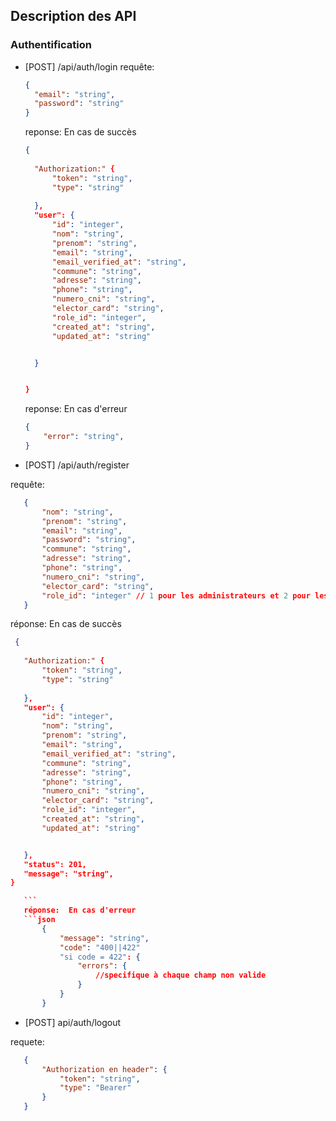 ## Description des API


### Authentification
- [POST] /api/auth/login
  requête:
  ```json
  {
    "email": "string",
    "password": "string"
  }
  ```

  reponse:  En cas de succès
  ```json
  { 
    
    "Authorization:" {
        "token": "string",
        "type": "string"
        
    },
    "user": {
        "id": "integer",
        "nom": "string",
        "prenom": "string",
        "email": "string",
        "email_verified_at": "string",
        "commune": "string",
        "adresse": "string",
        "phone": "string",
        "numero_cni": "string",
        "elector_card": "string",
        "role_id": "integer",
        "created_at": "string",
        "updated_at": "string"


    }


  }
  ```
    reponse:  En cas d'erreur
    ```json
    {
        "error": "string",
    }
    ```
- [POST] /api/auth/register

 requête: 
 ```json
    {
        "nom": "string",
        "prenom": "string",
        "email": "string",
        "password": "string",
        "commune": "string",
        "adresse": "string",
        "phone": "string",
        "numero_cni": "string",
        "elector_card": "string",
        "role_id": "integer" // 1 pour les administrateurs et 2 pour les candidats et 3 pour les électeurs ou utilisateurs lambda
    }
 ```
 réponse:  En cas de succès
 ```json
  { 
    
    "Authorization:" {
        "token": "string",
        "type": "string"
        
    },
    "user": {
        "id": "integer",
        "nom": "string",
        "prenom": "string",
        "email": "string",
        "email_verified_at": "string",
        "commune": "string",
        "adresse": "string",
        "phone": "string",
        "numero_cni": "string",
        "elector_card": "string",
        "role_id": "integer",
        "created_at": "string",
        "updated_at": "string"


    }, 
    "status": 201,
    "message": "string",
}

    ```
    réponse:  En cas d'erreur
    ```json
        {
            "message": "string",
            "code": "400||422"
            "si code = 422": {
                "errors": {
                    //specifique à chaque champ non valide
                }
            }
        }
```
 

- [POST] api/auth/logout

 requete: 
 ```json
    {
        "Authorization en header": {
            "token": "string",
            "type": "Bearer"
        }
    }
 ```



